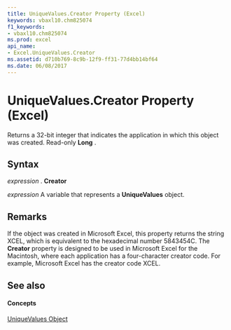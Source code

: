 ```yaml
---
title: UniqueValues.Creator Property (Excel)
keywords: vbaxl10.chm825074
f1_keywords:
- vbaxl10.chm825074
ms.prod: excel
api_name:
- Excel.UniqueValues.Creator
ms.assetid: d710b769-8c9b-12f9-ff31-77d4bb14bf64
ms.date: 06/08/2017
---
```



# UniqueValues.Creator Property (Excel)

Returns a 32-bit integer that indicates the application in which this object was created. Read-only  **Long** .


## Syntax

 _expression_ . **Creator**

 _expression_ A variable that represents a **UniqueValues** object.


## Remarks

If the object was created in Microsoft Excel, this property returns the string XCEL, which is equivalent to the hexadecimal number 5843454C. The  **Creator** property is designed to be used in Microsoft Excel for the Macintosh, where each application has a four-character creator code. For example, Microsoft Excel has the creator code XCEL.


## See also


#### Concepts


[UniqueValues Object](Excel.UniqueValues.md)

